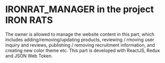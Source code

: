 # IRONRAT_MANAGER in the project IRON RATS
The owner is allowed to manage the website content in this part, which includes adding/removing/updating products, reviewing / rmoving user
inquiry and reviews, publishing / removing recruitment information, and creating new color theme etc.
This part is developed with ReactJS, Redux and JSON Web Token.
